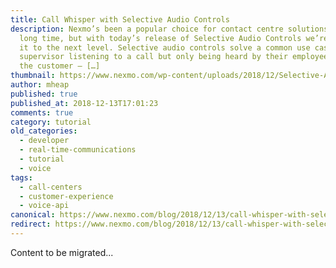 ```yaml
---
title: Call Whisper with Selective Audio Controls
description: Nexmo’s been a popular choice for contact centre solutions for a
  long time, but with today’s release of Selective Audio Controls we’re taking
  it to the next level. Selective audio controls solve a common use case – a
  supervisor listening to a call but only being heard by their employee and not
  the customer – […]
thumbnail: https://www.nexmo.com/wp-content/uploads/2018/12/Selective-Audio-Controls_1200x675.jpg
author: mheap
published: true
published_at: 2018-12-13T17:01:23
comments: true
category: tutorial
old_categories:
  - developer
  - real-time-communications
  - tutorial
  - voice
tags:
  - call-centers
  - customer-experience
  - voice-api
canonical: https://www.nexmo.com/blog/2018/12/13/call-whisper-with-selective-audio-controls-dr
redirect: https://www.nexmo.com/blog/2018/12/13/call-whisper-with-selective-audio-controls-dr
---
```

Content to be migrated...